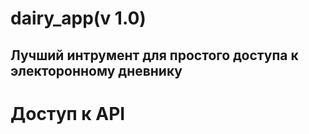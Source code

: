 dairy_app(v 1.0)
=============
Лучший интрумент для простого доступа к электоронному дневнику
---------------------------------------------------------------
# Доступ к API  
